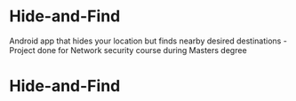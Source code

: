 # Hide-and-Find
Android app that hides your location but finds nearby desired destinations - Project done for Network security course during Masters degree 
# Hide-and-Find

